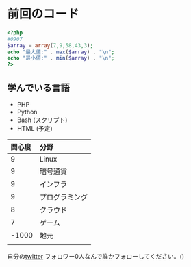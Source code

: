 # 前回のコード
 
```php
<?php
#0907
$array = array(7,9,58,43,3);
echo "最大値:" . max($array) . "\n";
echo "最小値:" . min($array) . "\n";
?>

 ```

## 学んでいる言語  
+ PHP
+ Python
+ Bash (スクリプト)
+ HTML (予定)


|関心度|分野|
|:-- |:--|
|9| Linux|
|9| 暗号通貨
|9|インフラ|
|9|プログラミング
|8|クラウド|
|7|ゲーム|
|-1000|地元|
| | | |

自分の[twitter](https://twitter.com/kansai_gamer)
フォロワー0人なんで誰かフォローしてください。()
